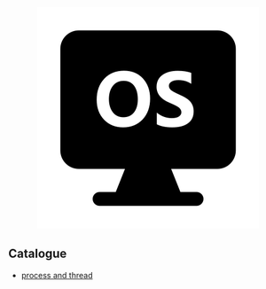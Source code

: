 <div align='center'><img src='https://github.com/czp-first/ToBeBetter/blob/master/icons/os.svg'></div>


## Catalogue
- [process and thread](https://github.com/czp-first/ToBeBetter/tree/master/operating_system/ProcessAndThread])